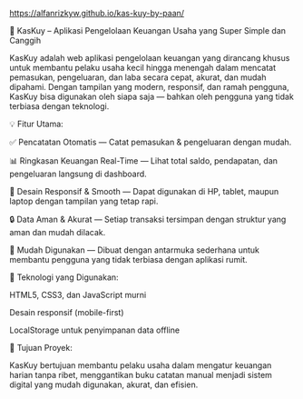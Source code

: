 https://alfanrizkyw.github.io/kas-kuy-by-paan/

🧾 KasKuy – Aplikasi Pengelolaan Keuangan Usaha yang Super Simple dan Canggih

KasKuy adalah web aplikasi pengelolaan keuangan yang dirancang khusus untuk membantu pelaku usaha kecil hingga menengah dalam mencatat pemasukan, pengeluaran, dan laba secara cepat, akurat, dan mudah dipahami.
Dengan tampilan yang modern, responsif, dan ramah pengguna, KasKuy bisa digunakan oleh siapa saja — bahkan oleh pengguna yang tidak terbiasa dengan teknologi.

💡 Fitur Utama:

✅ Pencatatan Otomatis — Catat pemasukan & pengeluaran dengan mudah.

📊 Ringkasan Keuangan Real-Time — Lihat total saldo, pendapatan, dan pengeluaran langsung di dashboard.

📱 Desain Responsif & Smooth — Dapat digunakan di HP, tablet, maupun laptop dengan tampilan yang tetap rapi.

🔒 Data Aman & Akurat — Setiap transaksi tersimpan dengan struktur yang aman dan mudah dilacak.

🧓 Mudah Digunakan — Dibuat dengan antarmuka sederhana untuk membantu pengguna yang tidak terbiasa dengan aplikasi rumit.

🚀 Teknologi yang Digunakan:

HTML5, CSS3, dan JavaScript murni

Desain responsif (mobile-first)

LocalStorage untuk penyimpanan data offline

💬 Tujuan Proyek:

KasKuy bertujuan membantu pelaku usaha dalam mengatur keuangan harian tanpa ribet, menggantikan buku catatan manual menjadi sistem digital yang mudah digunakan, akurat, dan efisien.
